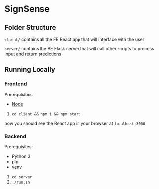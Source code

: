 # SignSense

## Folder Structure

`client/` contains all the FE React app that will interface with the user

`server/` contains the BE Flask server that will call other scripts to process input and return predictions

## Running Locally

### Frontend

Prerequisites:

- [Node](https://github.com/nvm-sh/nvm)

1. `cd client && npm i && npm start`

now you should see the React app in your browser at `localhost:3000`

### Backend

Prerequisites:

- Python 3
- pip
- venv

1. `cd server`
2. `./run.sh`
